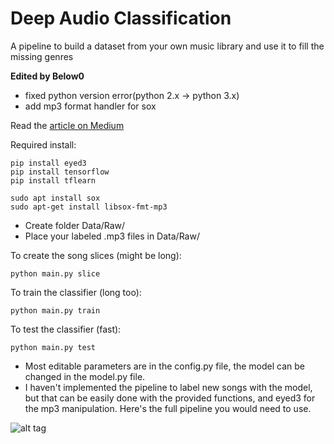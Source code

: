 # Deep Audio Classification
A pipeline to build a dataset from your own music library and use it to fill the missing genres

**Edited by Below0**
+ fixed python version error(python 2.x -> python 3.x)
+ add mp3 format handler for sox

Read the [article on Medium](https://medium.com/@juliendespois/finding-the-genre-of-a-song-with-deep-learning-da8f59a61194#.yhemoyql0)

Required install:

```
pip install eyed3
pip install tensorflow
pip install tflearn
```
```
sudo apt install sox
sudo apt-get install libsox-fmt-mp3
```

- Create folder Data/Raw/
- Place your labeled .mp3 files in Data/Raw/

To create the song slices (might be long):

```
python main.py slice
```

To train the classifier (long too):

```
python main.py train
```

To test the classifier (fast):

```
python main.py test
```

- Most editable parameters are in the config.py file, the model can be changed in the model.py file.
- I haven't implemented the pipeline to label new songs with the model, but that can be easily done with the provided functions, and eyed3 for the mp3 manipulation. Here's the full pipeline you would need to use.

![alt tag](https://github.com/despoisj/DeepAudioClassification/blob/master/img/pipeline.png)
